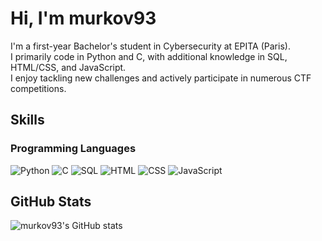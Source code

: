 # Hi, I'm murkov93

I'm a first-year Bachelor's student in Cybersecurity at EPITA (Paris).  
I primarily code in Python and C, with additional knowledge in SQL, HTML/CSS, and JavaScript.  
I enjoy tackling new challenges and actively participate in numerous CTF competitions.

## Skills

### Programming Languages
<p>
  <img src="https://img.shields.io/badge/Python-FF1493?style=for-the-badge&logo=python&logoColor=CCFF00" alt="Python"/>
  <img src="https://img.shields.io/badge/C-1a1a1a?style=for-the-badge&logo=c&logoColor=FF1493" alt="C"/>
  <img src="https://img.shields.io/badge/SQL-CCFF00?style=for-the-badge&logo=mysql&logoColor=1a1a1a" alt="SQL"/>
  <img src="https://img.shields.io/badge/HTML-FF1493?style=for-the-badge&logo=html5&logoColor=CCFF00" alt="HTML"/>
  <img src="https://img.shields.io/badge/CSS-1a1a1a?style=for-the-badge&logo=css3&logoColor=CCFF00" alt="CSS"/>
  <img src="https://img.shields.io/badge/JavaScript-CCFF00?style=for-the-badge&logo=javascript&logoColor=FF1493" alt="JavaScript"/>
</p>

## GitHub Stats

![murkov93's GitHub stats](https://github-readme-stats.vercel.app/api?username=murkov93&show_icons=true&bg_color=e5d8d0&title_color=936a4f&text_color=936a4f&icon_color=936a4f&border_color=936a4f)
